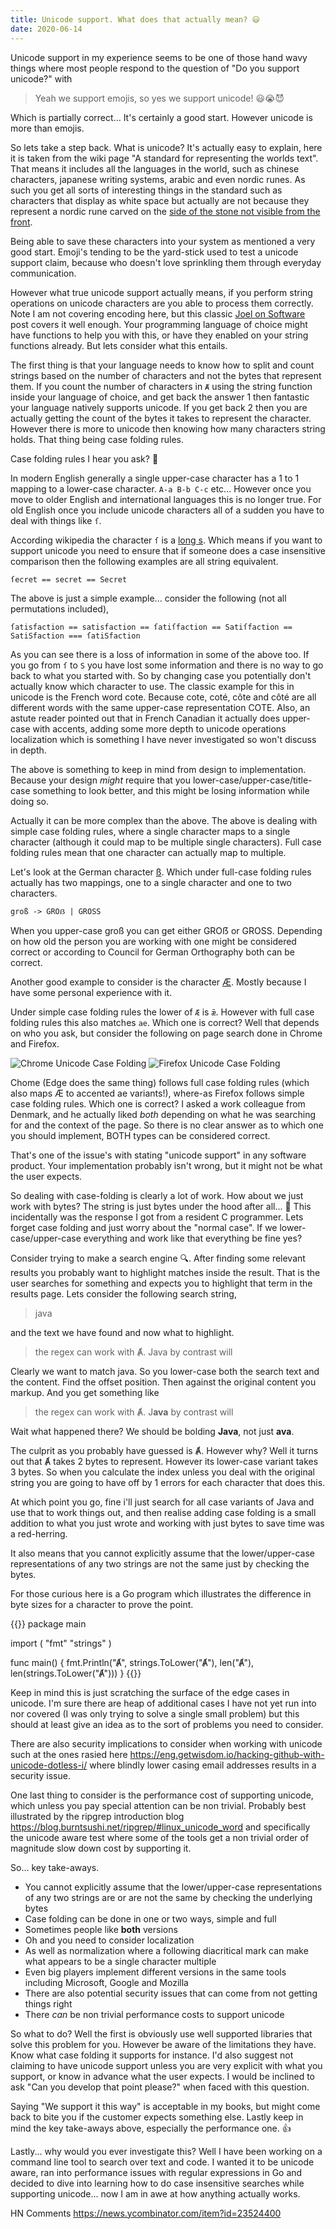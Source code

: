 ```yaml
---
title: Unicode support. What does that actually mean? 😃
date: 2020-06-14
---
```


Unicode support in my experience seems to be one of those hand wavy things where most people respond to the question of "Do you support unicode?" with

> Yeah we support emojis, so yes we support unicode! 😃😭😈

Which is partially correct... It's certainly a good start. However unicode is more than emojis.

So lets take a step back. What is unicode? It's actually easy to explain, here it is taken from the wiki page "A standard for representing the worlds text". That means it includes all the languages in the world, such as chinese characters, japanese writing systems, arabic and even nordic runes. As such you get all sorts of interesting things in the standard such as characters that display as white space but actually are not because they represent a nordic rune carved on the [side of the stone not visible from the front](https://www.youtube.com/watch?v=2yWWFLI5kFU).

Being able to save these characters into your system as mentioned a very good start. Emoji's tending to be the yard-stick used to test a unicode support claim, because who doesn't love sprinkling them through everyday communication.

However what true unicode support actually means, if you perform string operations on unicode characters are you able to process them correctly. Note I am not covering encoding here, but this classic [Joel on Software](https://www.joelonsoftware.com/2003/10/08/the-absolute-minimum-every-software-developer-absolutely-positively-must-know-about-unicode-and-character-sets-no-excuses/) post covers it well enough. Your programming language of choice might have functions to help you with this, or have they enabled on your string functions already. But lets consider what this entails.

The first thing is that your language needs to know how to split and count strings based on the number of characters and not the bytes that represent them. If you count the number of characters in `Ⱥ` using the string function inside your language of choice, and get back the answer 1 then fantastic your language natively supports unicode. If you get back 2 then you are actually getting the count of the bytes it takes to represent the character. However there is more to unicode then knowing how many characters string holds. That thing being case folding rules.

Case folding rules I hear you ask? 🙏

In modern English generally a single upper-case character has a 1 to 1 mapping to a lower-case character. `A-a B-b C-c` etc... However once you move to older English and international languages this is no longer true. For old English once you include unicode characters all of a sudden you have to deal with things like `ſ`.

According wikipedia the character `ſ` is a [long s](https://en.wikipedia.org/wiki/Long_s). Which means if you want to support unicode you need to ensure that if someone does a case insensitive comparison then the following examples are all string equivalent.

```
ſecret == secret == Secret

```

The above is just a simple example... consider the following (not all permutations included),

```ſatisfaction == satisfaction == ſatiſfaction == Satiſfaction == SatiSfaction === ſatiSfaction```

As you can see there is a loss of information in some of the above too. If you go from `ſ` to `S` you have lost some information and there is no way to go back to what you started with. So by changing case you potentially don't actually know which character to use. The classic example for this in unicode is the French word cote. Because cote, coté, côte and côté are all different words with the same upper-case representation COTE. Also, an astute reader pointed out that in French Canadian it actually does upper-case with accents, adding some more depth to unicode operations localization which is something I have never investigated so won't discuss in depth.

The above is something to keep in mind from design to implementation. Because your design *might* require that you lower-case/upper-case/title-case something to look better, and this might be losing information while doing so.

Actually it can be more complex than the above. The above is dealing with simple case folding rules, where a single character maps to a single character (although it could map to be multiple single characters). Full case folding rules mean that one character can actually map to multiple.

Let's look at the German character [ß](https://en.wikipedia.org/wiki/%C3%9F). Which under full-case folding rules actually has two mappings, one to a single character and one to two characters.

```groß -> GROẞ | GROSS```

When you upper-case groß you can get either GROẞ or GROSS. Depending on how old the person you are working with one might be considered correct or according to Council for German Orthography both can be correct.

Another good example to consider is the character [Æ](https://en.wikipedia.org/wiki/%C3%86). Mostly because I have some personal experience with it.

Under simple case folding rules the lower of `Æ` is `ǣ`. However with full case folding rules this also matches `ae`. Which one is correct? Well that depends on who you ask, but consider the following on page search done in Chrome and Firefox.

![Chrome Unicode Case Folding](/static/code-spelunker-a-code-search-command-line-tool/example_chrome.png)
![Firefox Unicode Case Folding](/static/code-spelunker-a-code-search-command-line-tool/example_firefox.png)

Chome (Edge does the same thing) follows full case folding rules (which also maps Æ to accented ae variants!), where-as Firefox follows simple case folding rules. Which one is correct? I asked a work colleague from Denmark, and he actually liked *both* depending on what he was searching for and the context of the page. So there is no clear answer as to which one you should implement, BOTH types can be considered correct.

That's one of the issue's with stating "unicode support" in any software product. Your implementation probably isn't wrong, but it might not be what the user expects.

So dealing with case-folding is clearly a lot of work. How about we just work with bytes? The string is just bytes under the hood after all... 🤔 This incidentally was the response I got from a resident C programmer. Lets forget case folding and just worry about the "normal case". If we lower-case/upper-case everything and work like that everything be fine yes?

Consider trying to make a search engine 🔍. After finding some relevant results you probably want to highlight matches inside the result. That is the user searches for something and expects you to highlight that term in the results page. Lets consider the following search string,

> java

and the text we have found and now what to highlight.

> the regex can work with Ⱥ. Java by contrast will

Clearly we want to match java. So you lower-case both the search text and the content. Find the offset position. Then against the original content you markup. And you get something like

> the regex can work with Ⱥ. J**ava** by contrast will

Wait what happened there? We should be bolding **Java**, not just **ava**.

The culprit as you probably have guessed is Ⱥ. However why? Well it turns out that Ⱥ takes 2 bytes to represent. However its lower-case variant takes 3 bytes. So when you calculate the index unless you deal with the original string you are going to have off by 1 errors for each character that does this.

At which point you go, fine i'll just search for all case variants of Java and use that to work things out, and then realise adding case folding is a small addition to what you just wrote and working with just bytes to save time was a red-herring.

It also means that you cannot explicitly assume that the lower/upper-case representations of any two strings are not the same just by checking the bytes.

For those curious here is a Go program which illustrates the difference in byte sizes for a character to prove the point.

{{<highlight go>}}
package main

import (
 "fmt"
 "strings"
)

func main() {
 fmt.Println("Ⱥ", strings.ToLower("Ⱥ"), len("Ⱥ"), len(strings.ToLower("Ⱥ")))
}
{{</highlight>}}

Keep in mind this is just scratching the surface of the edge cases in unicode. I'm sure there are heap of additional cases I have not yet run into nor covered (I was only trying to solve a single small problem) but this should at least give an idea as to the sort of problems you need to consider.

There are also security implications to consider when working with unicode such at the ones rasied here <https://eng.getwisdom.io/hacking-github-with-unicode-dotless-i/> where blindly lower casing email addresses results in a security issue.

One last thing to consider is the performance cost of supporting unicode, which unless you pay special attention can be non trivial. Probably best illustrated by the ripgrep introduction blog <https://blog.burntsushi.net/ripgrep/#linux_unicode_word> and specifically the unicode aware test where some of the tools get a non trivial order of magnitude slow down cost by supporting it.

So... key take-aways.

* You cannot explicitly assume that the lower/upper-case representations of any two strings are or are not the same by checking the underlying bytes
* Case folding can be done in one or two ways, simple and full
* Sometimes people like **both** versions
* Oh and you need to consider localization
* As well as normalization where a following diacritical mark can make what appears to be a single character multiple
* Even big players implement different versions in the same tools including Microsoft, Google and Mozilla
* There are also potential security issues that can come from not getting things right
* There *can* be non trivial performance costs to support unicode

So what to do? Well the first is obviously use well supported libraries that solve this problem for you. However be aware of the limitations they have. Know what case folding it supports for instance. I'd also suggest not claiming to have unicode support unless you are very explicit with what you support, or know in advance what the user expects. I would be inclined to ask "Can you develop that point please?" when faced with this question.

Saying "We support it this way" is acceptable in my books, but might come back to bite you if the customer expects something else. Lastly keep in mind the key take-aways above, especially the performance one. 👍

Lastly... why would you ever investigate this? Well I have been working on a command line tool to search over text and code. I wanted it to be unicode aware, ran into performance issues with regular expressions in Go and decided to dive into learning how to do case insensitive searches while supporting unicode... now I am in awe at how anything actually works.

HN Comments <https://news.ycombinator.com/item?id=23524400>
